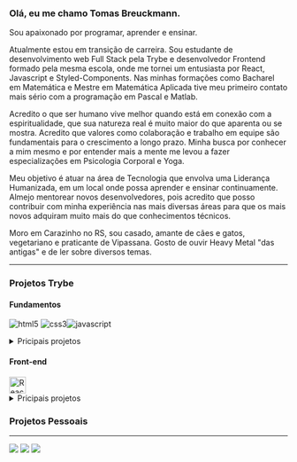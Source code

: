 ### Olá, eu me chamo Tomas Breuckmann.

Sou apaixonado por programar, aprender e ensinar. 

Atualmente estou em transição de carreira. Sou estudante de desenvolvimento web Full Stack pela Trybe e desenvolvedor Frontend formado pela mesma escola, onde me tornei um entusiasta por React, Javascript e Styled-Components. Nas minhas formações como Bacharel em Matemática e Mestre em Matemática Aplicada tive meu primeiro contato mais sério com a programação em Pascal e Matlab.

Acredito o que ser humano vive melhor quando está em conexão com a espiritualidade, que sua natureza real é muito maior do que aparenta ou se mostra. Acredito que valores como colaboração e trabalho em equipe são fundamentais para o crescimento a longo prazo. Minha busca por conhecer a mim mesmo e por entender mais a mente me levou a fazer especializações em Psicologia Corporal e Yoga. 

Meu objetivo é atuar na área de Tecnologia que envolva uma Liderança Humanizada, em um local onde possa aprender e ensinar continuamente. Almejo mentorear novos desenvolvedores, pois acredito que posso contribuir com minha experiência nas mais diversas áreas para que os mais novos adquiram muito mais do que conhecimentos técnicos.

Moro em Carazinho no RS, sou casado, amante de cães e gatos, vegetariano e praticante de Vipassana. Gosto de ouvir Heavy Metal "das antigas" e de ler sobre diversos temas.

---
### Projetos Trybe

#### Fundamentos
   <img src="https://img.shields.io/badge/HTML5-E34F26?style=for-the-badge&logo=html5&logoColor=white" alt="html5" /> <img src="https://img.shields.io/badge/CSS3-1572B6?style=for-the-badge&logo=css3&logoColor=white" alt="css3"/><img src="https://img.shields.io/badge/JavaScript-323330?style=for-the-badge&logo=javascript&logoColor=F7DF1E" alt="javascript"/> 
<details>
<summary>
   Pricipais projetos
</summary>

1. Pixel art
   * [Vercel](https://pixel-art-tomas-breuckmann.vercel.app/)
   * [GitHub](https://github.com/Tomas-Breuckmann/pixel-art)
</details>


#### Front-end
<img src="https://img.shields.io/badge/React-20232A?style=for-the-badge&logo=react&logoColor=61DAFB" alt="React-Icon" height="30" />        
<details>
<summary>
   Pricipais projetos
</summary>

1. Solar System
   * [Vercel](https://github.com/Tomas-Breuckmann/solar-system)
   * [GitHub](https://solar-system-tomas-breuckmann.vercel.app/)
</details>

### Projetos Pessoais

---

<div>
<a href="https://api.whatsapp.com/send?phone=5554999964137" target="_blank"><img src="https://img.shields.io/badge/WhatsApp-2D9644?style=for-the-badge&logo=whatsapp&logoColor=white"></a>
  <a href="https://www.linkedin.com/in/tomasbreuckmann/" target="_blank"><img src="https://img.shields.io/badge/LinkedIn-blue?style=for-the-badge&logo=linkedin" target="_blank"></a> 
  <a href="mailto:tomas.yoga@yahoo.com" target="_blank"><img src="https://img.shields.io/badge/Yahoo!-6001D2?style=for-the-badge&logo=Yahoo!&logoColor=white"></a>
</div>
